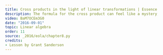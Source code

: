 ```yaml
---
title: Cross products in the light of linear transformations | Essence of linear algebra chapter 11
description: The formula for the cross product can feel like a mystery, or some kind of crazy coincidence.  But it isn't.  There is a fundamental connection between the cross product and determinants.
video: BaM7OCEm3G0
date: "2016-09-01"
topic: Linear algebra
order: 11
source: _2016/eola/chapter8.py
credits:
- Lesson by Grant Sanderson
---
```

